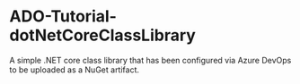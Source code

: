 # ADO-Tutorial-dotNetCoreClassLibrary

A simple .NET core class library that has been configured via Azure DevOps to be uploaded as a NuGet artifact. 
